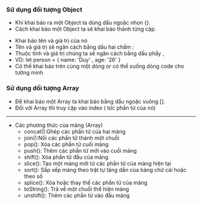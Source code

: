 ### Sử dụng đối tượng Object
 - Khi khai báo ra một Object ta dùng dấu ngoặc nhọn {}.
 - Cách khai báo một Object ta sẽ khai báo thành từng cặp.
  + Khai báo tên và giá trị của nó 
  + Tên và giá trị sẽ ngăn cách bằng dấu hai chấm :
  + Thuộc tính và giá trị chúng ta sẽ ngăn cách bằng dấu phẩy ,
  + VD: let person = { name: 'Duy' , age: '26' }
  + Có thể khai báo trên cùng một dòng or có thể xuống dòng code cho tường minh
###   Sử dụng dối tượng Array
  - Để khai báo một Array ta khai báo bằng dấu ngoặc vuông [].
  - Đối với Array thì truy cập vào index ( tức phần tử của nó)
  ------------------------------------------------------------------------------
  - Các phương thức của mảng (Array)
     + concat():Ghép các phần tử của hai mảng
     + join():Nối các phần tử thành một chuỗi
     + pop(): Xóa các phần tử cuối mảng
     + push(): Thêm các phần tử mới vào cuối mảng
     + shift(): Xóa phần tử đầu của mảng
     + slice(): Tạo một mảng mới từ các phần tử của mảng hiện tại
     + sort(): Sắp xếp mảng theo trật tự tăng dần của bảng chữ cái hoặc theo số
     + splice(): Xóa hoặc thay thế các phần tử của mảng
     + toString(): Trả về một chuỗi thể hiện mảng
     + unshift(): Thêm các phần tử vào đầu mảng 
     
